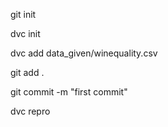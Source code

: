 git init

dvc init

dvc add data_given/winequality.csv

git add .

git commit -m "first commit"

dvc repro

